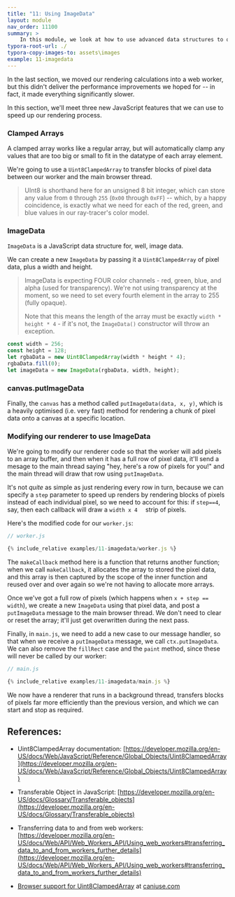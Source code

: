 ```yaml
---
title: "11: Using ImageData"
layout: module
nav_order: 11100
summary: >
    In this module, we look at how to use advanced data structures to optimise the performance of our web workers.
typora-root-url: ./
typora-copy-images-to: assets\images
example: 11-imagedata
---
```


In the last section, we moved our rendering calculations into a web worker, but this didn't deliver the performance improvements we hoped for -- in fact, it made everything significantly slower.

In this section, we'll meet three new JavaScript features that we can use to speed up our rendering process.

### Clamped Arrays

A clamped array works like a regular array, but will automatically clamp any values that are too big or small to fit in the datatype of each array element.

We're going to use a `Uint8ClampedArray` to transfer blocks of pixel data between our worker and the main browser thread.

>  UInt8 is shorthand here for an unsigned 8 bit integer, which can store any value from `0` through `255` (`0x00` through `0xFF`) -- which, by a happy coincidence, is exactly what we need for each of the red, green, and blue values in our ray-tracer's color model.

### ImageData

`ImageData` is a JavaScript data structure for, well, image data.

We can create a new `ImageData` by passing it a `Uint8ClampedArray` of pixel data, plus a width and height. 

> ImageData is expecting FOUR color channels - red, green, blue, and alpha (used for transparency). We're not using transparency at the moment, so we need to set every fourth element in the array to 255 (fully opaque).
>
> Note that this means the length of the array must be exactly `width * height * 4` - if it's not, the `ImageData()` constructor will throw an exception.

```javascript
const width = 256;
const height = 128; 
let rgbaData = new Uint8ClampedArray(width * height * 4);
rgbaData.fill(0);
let imageData = new ImageData(rgbaData, width, height);
```

### canvas.putImageData

Finally, the `canvas` has a method called `putImageData(data, x, y)`, which is a heavily optimised (i.e. very fast) method for rendering a chunk of pixel data onto a canvas at a specific location.

### Modifying our renderer to use ImageData

We're going to modify our renderer code so that the worker will add pixels to an array buffer, and then when it has a full row of pixel data, it'll send a mesage to the main thread saying "hey, here's a row of pixels for you!" and the main thread will draw that row using `putImageData`.

It's not *quite* as simple as just rendering every row in turn, because we can specify a `step` parameter to speed up renders by rendering blocks of pixels instead of each individual pixel, so we need to account for this: if `step==4`, say, then each callback will draw a `width x 4	` strip of pixels.

Here's the modified code for our `worker.js`:

```javascript
// worker.js

{% include_relative examples/11-imagedata/worker.js %}
```

The `makeCallback` method here is a function that returns another function; when we call `makeCallback`, it allocates the array to stored the pixel data, and this array is then captured by the scope of the inner function and reused over and over again so we're not having to allocate more arrays.

Once we've got a full row of pixels (which happens when `x + step == width`), we create a new `ImageData` using that pixel data, and post a `putImageData` message to the main browser thread. We don't need to clear or reset the array; it'll just get overwritten during the next pass.

Finally, in `main.js`, we need to add a new case to our message handler, so that when we receive a `putImageData` message, we call `ctx.putImageData`.  We can also remove the `fillRect` case and the `paint` method, since these will never be called by our worker:

```javascript
// main.js

{% include_relative examples/11-imagedata/main.js %}
```

We now have a renderer that runs in a background thread, transfers blocks of pixels far more efficiently than the previous version, and which we can start and stop as required.

## References:

* Uint8ClampedArray documentation: [https://developer.mozilla.org/en-US/docs/Web/JavaScript/Reference/Global_Objects/Uint8ClampedArray](https://developer.mozilla.org/en-US/docs/Web/JavaScript/Reference/Global_Objects/Uint8ClampedArray)

* Transferable Object in JavaScript: [https://developer.mozilla.org/en-US/docs/Glossary/Transferable_objects](https://developer.mozilla.org/en-US/docs/Glossary/Transferable_objects)
* Transferring data to and from web workers: [https://developer.mozilla.org/en-US/docs/Web/API/Web_Workers_API/Using_web_workers#transferring_data_to_and_from_workers_further_details](https://developer.mozilla.org/en-US/docs/Web/API/Web_Workers_API/Using_web_workers#transferring_data_to_and_from_workers_further_details)
* [Browser support for Uint8ClampedArray](https://caniuse.com/?search=Uint8ClampedArray) at [caniuse.com](https://caniuse.com)
